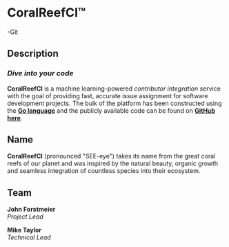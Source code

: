 # CoralReefCI&trade;
-Git
## Description

### *Dive into your code*

**CoralReefCI** is a machine learning-powered *contributor integration*
service with the goal of providing fast, accurate issue assignment for
software development projects. The bulk of the platform has been
constructed using the **[Go language](https://golang.org/)** and the
publicly available code can be found on
**[GitHub here](https://github.com/CoralReefCI)**.  

## Name

**CoralReefCI** (pronounced "SEE-eye") takes its name from the great coral
reefs of our planet and was inspired by the natural beauty, organic growth and
seamless integration of countless species into their ecosystem.   

## Team

**John Forstmeier**  
*Project Lead*   

**Mike Taylor**  
*Technical Lead*  
